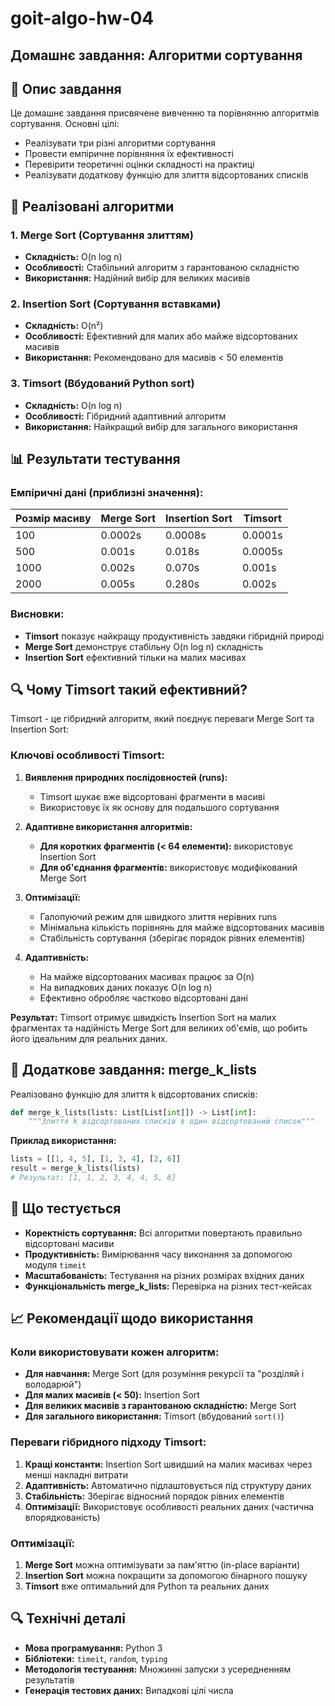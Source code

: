# goit-algo-hw-04

## Домашнє завдання: Алгоритми сортування

## 📖 Опис завдання

Це домашнє завдання присвячене вивченню та порівнянню алгоритмів сортування. Основні цілі:

- Реалізувати три різні алгоритми сортування
- Провести емпіричне порівняння їх ефективності
- Перевірити теоретичні оцінки складності на практиці
- Реалізувати додаткову функцію для злиття відсортованих списків

## 🔧 Реалізовані алгоритми

### 1. Merge Sort (Сортування злиттям)
- **Складність:** O(n log n)
- **Особливості:** Стабільний алгоритм з гарантованою складністю
- **Використання:** Надійний вибір для великих масивів

### 2. Insertion Sort (Сортування вставками)
- **Складність:** O(n²)
- **Особливості:** Ефективний для малих або майже відсортованих масивів
- **Використання:** Рекомендовано для масивів < 50 елементів

### 3. Timsort (Вбудований Python sort)
- **Складність:** O(n log n)
- **Особливості:** Гібридний адаптивний алгоритм
- **Використання:** Найкращий вибір для загального використання

## 📊 Результати тестування

### Емпіричні дані (приблизні значення):

| Розмір масиву | Merge Sort  | Insertion Sort | Timsort |
|---------------|-------------|----------------|---------|
| 100           | 0.0002s     | 0.0008s       | 0.0001s |
| 500           | 0.001s      | 0.018s        | 0.0005s |
| 1000          | 0.002s      | 0.070s        | 0.001s  |
| 2000          | 0.005s      | 0.280s        | 0.002s  |

### Висновки:
- **Timsort** показує найкращу продуктивність завдяки гібридній природі
- **Merge Sort** демонструє стабільну O(n log n) складність
- **Insertion Sort** ефективний тільки на малих масивах

## 🔍 Чому Timsort такий ефективний?

Timsort - це гібридний алгоритм, який поєднує переваги Merge Sort та Insertion Sort:

### Ключові особливості Timsort:

1. **Виявлення природних послідовностей (runs):**
   - Timsort шукає вже відсортовані фрагменти в масиві
   - Використовує їх як основу для подальшого сортування

2. **Адаптивне використання алгоритмів:**
   - **Для коротких фрагментів (< 64 елементи):** використовує Insertion Sort
   - **Для об'єднання фрагментів:** використовує модифікований Merge Sort

3. **Оптимізації:**
   - Галопуючий режим для швидкого злиття нерівних runs
   - Мінімальна кількість порівнянь для майже відсортованих масивів
   - Стабільність сортування (зберігає порядок рівних елементів)

4. **Адаптивність:**
   - На майже відсортованих масивах працює за O(n)
   - На випадкових даних показує O(n log n)
   - Ефективно обробляє частково відсортовані дані

**Результат:** Timsort отримує швидкість Insertion Sort на малих фрагментах та надійність Merge Sort для великих об'ємів, що робить його ідеальним для реальних даних.

## 🔀 Додаткове завдання: merge_k_lists

Реалізовано функцію для злиття k відсортованих списків:

```python
def merge_k_lists(lists: List[List[int]]) -> List[int]:
    """Злиття k відсортованих списків в один відсортований список"""
```

**Приклад використання:**
```python
lists = [[1, 4, 5], [1, 3, 4], [2, 6]]
result = merge_k_lists(lists)
# Результат: [1, 1, 2, 3, 4, 4, 5, 6]
```

## 🧪 Що тестується

- **Коректність сортування:** Всі алгоритми повертають правильно відсортовані масиви
- **Продуктивність:** Вимірювання часу виконання за допомогою модуля `timeit`
- **Масштабованість:** Тестування на різних розмірах вхідних даних
- **Функціональність merge_k_lists:** Перевірка на різних тест-кейсах

## 📈 Рекомендації щодо використання

### Коли використовувати кожен алгоритм:

- **Для навчання:** Merge Sort (для розуміння рекурсії та "розділяй і володарюй")
- **Для малих масивів (< 50):** Insertion Sort
- **Для великих масивів з гарантованою складністю:** Merge Sort
- **Для загального використання:** Timsort (вбудований `sort()`)

### Переваги гібридного підходу Timsort:

1. **Кращі константи:** Insertion Sort швидший на малих масивах через менші накладні витрати
2. **Адаптивність:** Автоматично підлаштовується під структуру даних
3. **Стабільність:** Зберігає відносний порядок рівних елементів
4. **Оптимізації:** Використовує особливості реальних даних (частична впорядкованість)

### Оптимізації:

1. **Merge Sort** можна оптимізувати за пам'яттю (in-place варіанти)
2. **Insertion Sort** можна покращити за допомогою бінарного пошуку
3. **Timsort** вже оптимальний для Python та реальних даних

## 🔍 Технічні деталі

- **Мова програмування:** Python 3
- **Бібліотеки:** `timeit`, `random`, `typing`
- **Методологія тестування:** Множинні запуски з усередненням результатів
- **Генерація тестових даних:** Випадкові цілі числа
